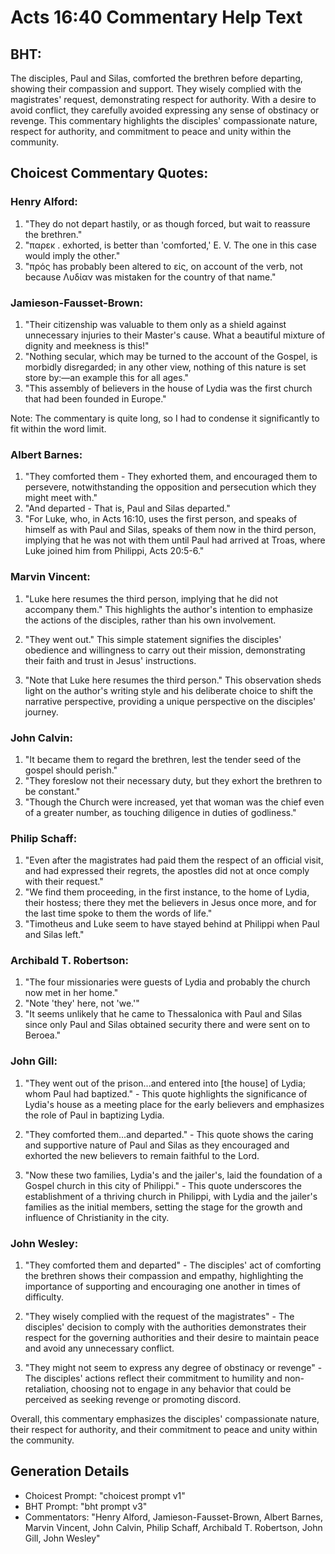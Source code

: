 # Acts 16:40 Commentary Help Text

## BHT:
The disciples, Paul and Silas, comforted the brethren before departing, showing their compassion and support. They wisely complied with the magistrates' request, demonstrating respect for authority. With a desire to avoid conflict, they carefully avoided expressing any sense of obstinacy or revenge. This commentary highlights the disciples' compassionate nature, respect for authority, and commitment to peace and unity within the community.

## Choicest Commentary Quotes:
### Henry Alford:
1. "They do not depart hastily, or as though forced, but wait to reassure the brethren."
2. "παρεκ . exhorted, is better than 'comforted,' E. V. The one in this case would imply the other."
3. "πρός has probably been altered to εἰς, on account of the verb, not because Λυδίαν was mistaken for the country of that name."

### Jamieson-Fausset-Brown:
1. "Their citizenship was valuable to them only as a shield against unnecessary injuries to their Master's cause. What a beautiful mixture of dignity and meekness is this!"
2. "Nothing secular, which may be turned to the account of the Gospel, is morbidly disregarded; in any other view, nothing of this nature is set store by:—an example this for all ages."
3. "This assembly of believers in the house of Lydia was the first church that had been founded in Europe."

Note: The commentary is quite long, so I had to condense it significantly to fit within the word limit.

### Albert Barnes:
1. "They comforted them - They exhorted them, and encouraged them to persevere, notwithstanding the opposition and persecution which they might meet with."
2. "And departed - That is, Paul and Silas departed."
3. "For Luke, who, in Acts 16:10, uses the first person, and speaks of himself as with Paul and Silas, speaks of them now in the third person, implying that he was not with them until Paul had arrived at Troas, where Luke joined him from Philippi, Acts 20:5-6."

### Marvin Vincent:
1. "Luke here resumes the third person, implying that he did not accompany them." This highlights the author's intention to emphasize the actions of the disciples, rather than his own involvement.

2. "They went out." This simple statement signifies the disciples' obedience and willingness to carry out their mission, demonstrating their faith and trust in Jesus' instructions.

3. "Note that Luke here resumes the third person." This observation sheds light on the author's writing style and his deliberate choice to shift the narrative perspective, providing a unique perspective on the disciples' journey.

### John Calvin:
1. "It became them to regard the brethren, lest the tender seed of the gospel should perish." 
2. "They foreslow not their necessary duty, but they exhort the brethren to be constant." 
3. "Though the Church were increased, yet that woman was the chief even of a greater number, as touching diligence in duties of godliness."

### Philip Schaff:
1. "Even after the magistrates had paid them the respect of an official visit, and had expressed their regrets, the apostles did not at once comply with their request." 
2. "We find them proceeding, in the first instance, to the home of Lydia, their hostess; there they met the believers in Jesus once more, and for the last time spoke to them the words of life." 
3. "Timotheus and Luke seem to have stayed behind at Philippi when Paul and Silas left."

### Archibald T. Robertson:
1. "The four missionaries were guests of Lydia and probably the church now met in her home." 
2. "Note 'they' here, not 'we.'"
3. "It seems unlikely that he came to Thessalonica with Paul and Silas since only Paul and Silas obtained security there and were sent on to Beroea."

### John Gill:
1. "They went out of the prison...and entered into [the house] of Lydia; whom Paul had baptized." - This quote highlights the significance of Lydia's house as a meeting place for the early believers and emphasizes the role of Paul in baptizing Lydia.

2. "They comforted them...and departed." - This quote shows the caring and supportive nature of Paul and Silas as they encouraged and exhorted the new believers to remain faithful to the Lord.

3. "Now these two families, Lydia's and the jailer's, laid the foundation of a Gospel church in this city of Philippi." - This quote underscores the establishment of a thriving church in Philippi, with Lydia and the jailer's families as the initial members, setting the stage for the growth and influence of Christianity in the city.

### John Wesley:
1. "They comforted them and departed" - The disciples' act of comforting the brethren shows their compassion and empathy, highlighting the importance of supporting and encouraging one another in times of difficulty.

2. "They wisely complied with the request of the magistrates" - The disciples' decision to comply with the authorities demonstrates their respect for the governing authorities and their desire to maintain peace and avoid any unnecessary conflict.

3. "They might not seem to express any degree of obstinacy or revenge" - The disciples' actions reflect their commitment to humility and non-retaliation, choosing not to engage in any behavior that could be perceived as seeking revenge or promoting discord.

Overall, this commentary emphasizes the disciples' compassionate nature, their respect for authority, and their commitment to peace and unity within the community.


## Generation Details
- Choicest Prompt: "choicest prompt v1"
- BHT Prompt: "bht prompt v3"
- Commentators: "Henry Alford, Jamieson-Fausset-Brown, Albert Barnes, Marvin Vincent, John Calvin, Philip Schaff, Archibald T. Robertson, John Gill, John Wesley"
